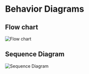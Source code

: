 # Behavior Diagrams
## Flow chart
![Flow chart](https://user-images.githubusercontent.com/101395036/159774728-52ddaf3e-c82e-49e8-9b74-ed2f81f23e85.png)

## Sequence Diagram
![Sequence Diagram](https://user-images.githubusercontent.com/101395036/159774431-73d714d8-f939-4e9d-a7c7-e8bdc70e8afd.png)
